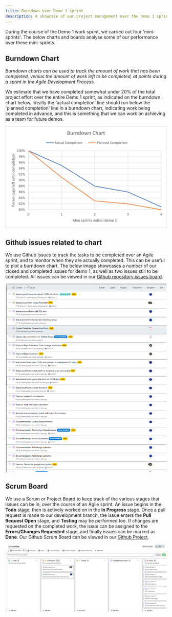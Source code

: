 ```yaml
---
title: Burndown over Demo 1 sprint
description: A showcase of our project management over the Demo 1 sprint
---
```


During the course of the Demo 1 work sprint, we carried out four 'mini-sprints'. The below charts and boards analyse some of our performance over these mini-sprints.

## Burndown Chart

*Burndown charts can be used to track the amount of work that has been completed, versus the amount of work left to be completed, at points during a sprint in the Agile Development Process.*

We estimate that we have completed somewhat under 20% of the total project effort over the entire Demo 1 sprint, as indicated on the burndown chart below. Ideally the 'actual completion' line should run below the 'planned completion' line in a burndown chart, indicating work being completed in advance, and this is something that we can work on achieving as a team for future demos.

![User Registration and Authentication Diagram](./../../static/img/burndownChart.png)

## Github issues related to chart

We use Github Issues to track the tasks to be completed over an Agile sprint, and to monitor when they are actually completed. This can be useful to plot a burndown chart. The below image showcases a number of our closed and completed issues for demo 1, as well as two issues still to be completed. All issues can be viewed in our [Github repository issues board](https://github.com/COS301-SE-2024/Query-Builder/issues).

![User Registration and Authentication Diagram](./../../static/img/issues.png)

## Scrum Board

We use a Scrum or Project Board to keep track of the various stages that issues can be in, over the course of an Agile sprint. An issue begins in the **Todo** stage, then is actively worked on in the **In Progress** stage. Once a pull request is made to our development branch, the issue enters the **Pull Request Open** stage, and **Testing** may be performed too. If changes are requested on the completed work, the issue can be assigned to the **Errors/Changes Requested** stage, and finally issues can be marked as **Done**. Our Github Scrum Board can be viewed in our [Github Project](https://github.com/orgs/COS301-SE-2024/projects/55/views/4).

![User Registration and Authentication Diagram](./../../static/img/workFlow.png)